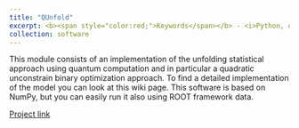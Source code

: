 ```yaml
---
title: "QUnfold"
excerpt: <b><span style="color:red;">Keywords</span></b> - <i>Python, quantum annealing, unfolding, statistics</i>. <br/><br/>A module to perform the statistical unfolding / deconvolution / matrix-inversion problem using quantum annealing with D-Wave quantum computer.
collection: software
---
```


This module consists of an implementation of the unfolding statistical approach using quantum computation and in particular a quadratic unconstrain binary optimization approach. To find a detailed implementation of the model you can look at this wiki page. This software is based on NumPy, but you can easily run it also using ROOT framework data.

[Project link](https://github.com/JustWhit3/QUnfold)

